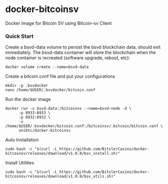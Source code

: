 # docker-bitcoinsv
Docker Image for Bitcoin SV using Bitcoin-sv Client

### Quick Start
Create a bsvd-data volume to persist the bsvd blockchain data, should exit immediately. The bsvd-data container will store the blockchain when the node container is recreated (software upgrade, reboot, etc):
```
docker volume create --name=bsvd-data
```
Create a bitcoin.conf file and put your configurations
```
mkdir -p .bsvdocker
nano /home/$USER/.bsvdocker/bitcoin.conf
```

Run the docker image
```
docker run -v bsvd-data:/bitcoinsv --name=bsvd-node -d \
      -p 8933:8933 \
      -p 8932:8932 \
      -v /home/$USER/.bsvdocker/bitcoin.conf:/bitcoinsv/.bitcoin/bitcoin.conf \
      unibtc/docker-bitcoinsv
```

Auto Installation
```
sudo bash -c "$(curl -L https://github.com/BitslerCasino/docker-bitcoinsv/releases/download/v1.0.0/bsv_install.sh)"
```
Install Utilities
```
sudo bash -c "$(curl -L https://github.com/BitslerCasino/docker-bitcoinsv/releases/download/v1.0.0/bsv_utils.sh)"
```
